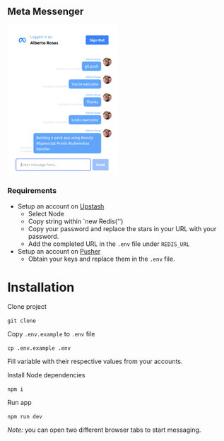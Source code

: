 ## Meta Messenger

<img src="https://raw.githubusercontent.com/albertorsesc/meta-messenger/master/public/meta-messenger-demo.png" alt="Meta Messenger prototype" style="width:250px;"/>

### Requirements

- Setup an account on [Upstash](https://upstash.com/)
	- Select Node
	- Copy string within `new Redis('<COPY>')
	- Copy your password and replace the stars in your URL with your password.
	- Add the completed URL in the `.env` file under `REDIS_URL`
- Setup an account on [Pusher](https://pusher.com)
	- Obtain your keys and replace them in the `.env` file.


# Installation

Clone project

`git clone `


Copy `.env.example` to `.env` file

`cp .env.example .env`

Fill variable with their respective values from your accounts.

Install Node dependencies

`npm i`

Run app

`npm run dev`


_Note:_  you can open two different browser tabs to start messaging.
